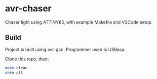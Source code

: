 # avr-chaser
Chaser light using ATTINY85, with example Makefile and VSCode setup.

## Build
Project is built using avr-gcc. Programmer used is USBasp.

Clone this repo, then:

```sh
make clean
make all
```